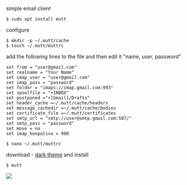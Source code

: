 simple email client
```
$ sudo apt install mutt
```
configure
```
$ mkdir -p ~/.mutt/cache
$ touch ~/.mutt/muttrc
```
add the following lines to the file and then edit it "name, user, password"
```
set from = "user@gmail.com"
set realname = "Your Name"
set imap_user = "user@gmail.com"
set imap_pass = "password"
set folder = "imaps://imap.gmail.com:993"
set spoolfile = "+INBOX"
set postponed ="+[Gmail]/Drafts"
set header_cache =~/.mutt/cache/headers
set message_cachedir =~/.mutt/cache/bodies
set certificate_file =~/.mutt/certificates
set smtp_url = "smtp://user@smtp.gmail.com:587/"
set smtp_pass = "password"
set move = no 
set imap_keepalive = 900
```
```
$ nano ~/.mutt/muttrc
```
download - <a href="https://draculatheme.com/mutt/" target="_blank">dark theme</a> and install
```
$ mutt
```
<img src="https://skandyn-sh.github.io/img/mutt.png"/>
